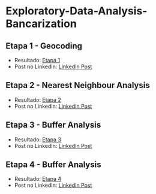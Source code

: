 # Exploratory-Data-Analysis-Bancarization

## Etapa 1 - Geocoding

- Resultado: [Etapa 1](https://github.com/ricardobreis/Exploratory-Data-Analysis-Bancarization/blob/master/presentation/agencias-geolocalizacao-dark-mode.pdf)
- Post no LinkedIn: [LinkedIn Post](https://www.linkedin.com/posts/ricardobreis_geocoding-activity-6892601517078392832-nVu6?utm_source=linkedin_share&utm_medium=member_desktop_web)

## Etapa 2 - Nearest Neighbour Analysis

- Resultado: [Etapa 2](https://github.com/ricardobreis/Exploratory-Data-Analysis-Bancarization/blob/master/presentation/agencias-distancias.pdf)
- Post no LinkedIn: [LinkedIn Post](https://www.linkedin.com/posts/ricardobreis_nearest-neighbour-analysis-activity-6899719208738127873-pj3j?utm_source=linkedin_share&utm_medium=member_desktop_web)

## Etapa 3 - Buffer Analysis

- Resultado: [Etapa 3](https://github.com/ricardobreis/Exploratory-Data-Analysis-Bancarization/blob/master/presentation/simulacao-buffer.pdf)
- Post no LinkedIn: [LinkedIn Post](https://www.linkedin.com/posts/ricardobreis_buffer-analysis-activity-6932446627647361024-J5Xb?utm_source=linkedin_share&utm_medium=member_desktop_web)

## Etapa 4 - Buffer Analysis

- Resultado: [Etapa 4](https://github.com/ricardobreis/Exploratory-Data-Analysis-Bancarization/blob/master/presentation/indicador-presenca-bancaria.pdf)
- Post no LinkedIn: [LinkedIn Post]()
